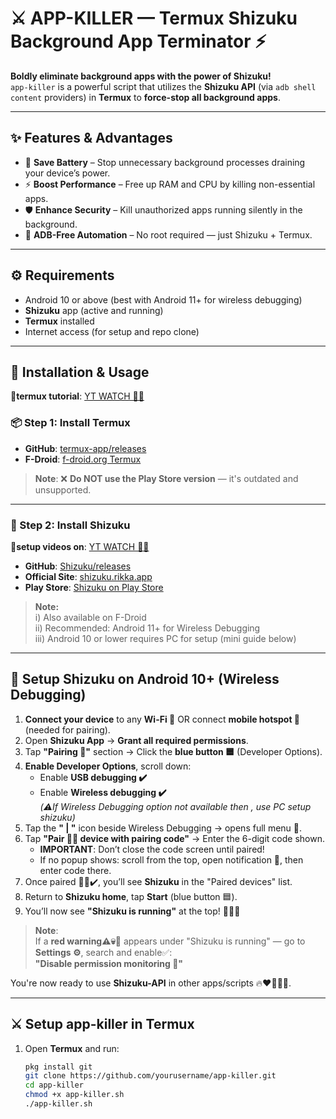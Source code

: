 # ⚔️ APP-KILLER — Termux Shizuku Background App Terminator ⚡

**Boldly eliminate background apps with the power of Shizuku!**  
`app-killer` is a powerful script that utilizes the **Shizuku API** (via `adb shell content` providers) in **Termux** to **force-stop all background apps**.

---

## ✨ Features & Advantages

- 🔋 **Save Battery** – Stop unnecessary background processes draining your device’s power.  
- ⚡ **Boost Performance** – Free up RAM and CPU by killing non-essential apps.  
- 🛡️ **Enhance Security** – Kill unauthorized apps running silently in the background.  
- 🔧 **ADB-Free Automation** – No root required — just Shizuku + Termux.

---

## ⚙️ Requirements

- Android 10 or above (best with Android 11+ for wireless debugging)  
- **Shizuku** app (active and running)  
- **Termux** installed  
- Internet access (for setup and repo clone)

---

## 🚀 Installation & Usage

🔴**termux tutorial**: [YT WATCH 🎥📸](https://youtube.com/shorts/CQb2CHg9rKg?si=zRhEUVMkBy2mD01B)

### 📦 Step 1: Install Termux

- **GitHub**: [termux-app/releases](https://github.com/termux/termux-app/releases)  
- **F-Droid**: [f-droid.org Termux](https://f-droid.org/en/packages/com.termux/)

> **Note**: ❌ **Do NOT use the Play Store version** — it's outdated and unsupported.

---

### 🧩 Step 2: Install Shizuku
🔴**setup videos on**: [YT WATCH 🎥📸](https://youtube.com/shorts/DLphMCEZSqE?si=V6Gr--hg58G9zFyQ)
- **GitHub**: [Shizuku/releases](https://github.com/RikkaApps/Shizuku/releases)  
- **Official Site**: [shizuku.rikka.app](https://shizuku.rikka.app/download/)  
- **Play Store**: [Shizuku on Play Store](https://play.google.com/store/apps/details?id=moe.shizuku.privileged.api)

> **Note:**  
> i) Also available on F-Droid  
> ii) Recommended: Android 11+ for Wireless Debugging  
> iii) Android 10 or lower requires PC for setup (mini guide below)

---

## 📡 Setup Shizuku on Android 10+ (Wireless Debugging)

1. **Connect your device** to any **Wi-Fi 🛜** OR connect **mobile hotspot 🛜** (needed for pairing).  
2. Open **Shizuku App** → **Grant all required permissions**.  
3. Tap **"Pairing 🔗"** section → Click the **blue button 🟦** (Developer Options).  
4. **Enable Developer Options**, scroll down:
    - Enable **USB debugging ✔️**
    - Enable **Wireless debugging ✔️**  
    *(⚠️If  Wireless Debugging option not available then , use PC setup shizuku)*  
5. Tap the **" | "** icon beside Wireless Debugging → opens full menu 📃.  
6. Tap **"Pair 🔗📲 device with pairing code"** → Enter the 6-digit code shown.  
    - **IMPORTANT**: Don’t close the code screen until paired!  
    - If no popup shows: scroll from the top, open notification 🔔, then enter code there.  
7. Once paired 📲🔗✔️, you’ll see **Shizuku** in the "Paired devices" list.  
8. Return to **Shizuku home**, tap **Start** (blue button 🟦).  
9. You’ll now see **"Shizuku is running"** at the top! 🤩😎🤗 

> **Note**:  
> If a **red warning⚠️💀📃** appears under "Shizuku is running" — go to **Settings ⚙️**, search and enable✅:  
> **"Disable permission monitoring 👀"**

You're now ready to use **Shizuku-API** in other apps/scripts 🔥❤️‍🔥👨‍🚀.

---

## ⚔️ Setup app-killer in Termux

1. Open **Termux** and run:

   ```bash
   pkg install git
   git clone https://github.com/yourusername/app-killer.git
   cd app-killer
   chmod +x app-killer.sh
   ./app-killer.sh
